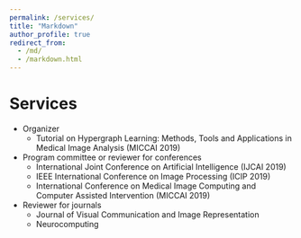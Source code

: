 ```yaml
---
permalink: /services/
title: "Markdown"
author_profile: true
redirect_from: 
  - /md/
  - /markdown.html
---
```


Services
==

* Organizer
  * Tutorial on Hypergraph Learning: Methods, Tools and Applications in Medical Image Analysis (MICCAI 2019)
* Program committee or reviewer for conferences
  * International Joint Conference on Artificial Intelligence (IJCAI 2019)
  * IEEE International Conference on Image Processing (ICIP 2019)
  *	International Conference on Medical Image Computing and Computer Assisted Intervention (MICCAI 2019)
* Reviewer for journals
  * Journal of Visual Communication and Image Representation
  * Neurocomputing
